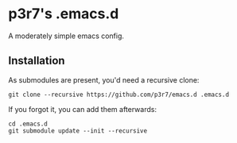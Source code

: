 # p3r7's .emacs.d

A moderately simple emacs config.

## Installation

As submodules are present, you'd need a recursive clone:

	git clone --recursive https://github.com/p3r7/emacs.d .emacs.d

If you forgot it, you can add them afterwards:

	cd .emacs.d
	git submodule update --init --recursive
